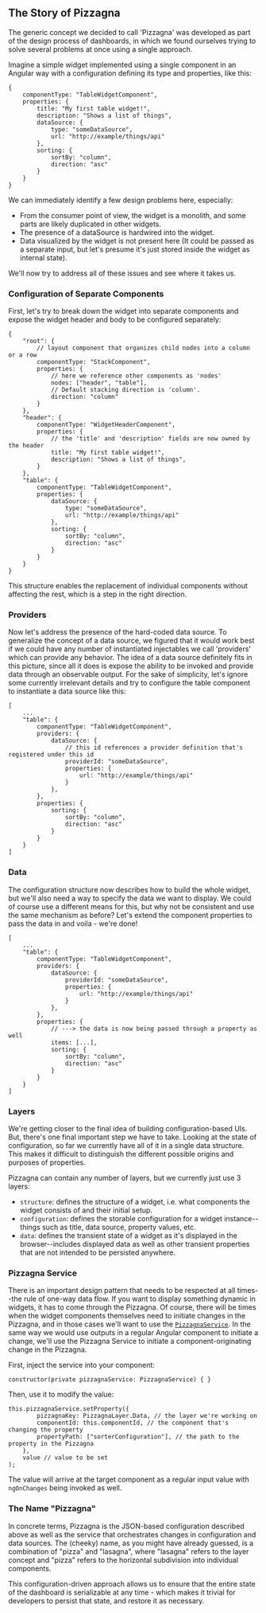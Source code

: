 ## The Story of Pizzagna

The generic concept we decided to call 'Pizzagna' was developed as part of the design process of 
dashboards, in which we found ourselves trying to solve several problems at once using a single approach. 

Imagine a simple widget implemented using a single component in an Angular way with a configuration 
defining its type and properties, like this:
```
{
    componentType: "TableWidgetComponent",
    properties: {
        title: "My first table widget!",
        description: "Shows a list of things",
        dataSource: {
            type: "someDataSource",
            url: "http://example/things/api"
        },
        sorting: {
            sortBy: "column",
            direction: "asc"
        }
    }
}
```

We can immediately identify a few design problems here, especially:

- From the consumer point of view, the widget is a monolith, and some parts are likely duplicated in 
other widgets.
- The presence of a dataSource is hardwired into the widget.
- Data visualized by the widget is not present here (It could be passed as a separate input, but let's 
presume it's just stored inside the widget as internal state).

We'll now try to address all of these issues and see where it takes us. 

### Configuration of Separate Components 

First, let's try to break down the widget into separate components and expose the widget header and body 
to be configured separately:

```
{
    "root": {
        // layout component that organizes child nodes into a column or a row
        componentType: "StackComponent",
        properties: {
            // here we reference other components as 'nodes'
            nodes: ["header", "table"],
            // Default stacking direction is 'column'.
            direction: "column"
        }
    },
    "header": {
        componentType: "WidgetHeaderComponent",
        properties: {
            // the 'title' and 'description' fields are now owned by the header
            title: "My first table widget!",
            description: "Shows a list of things",
        }
    },
    "table": {
        componentType: "TableWidgetComponent",
        properties: {
            dataSource: {
                type: "someDataSource",
                url: "http://example/things/api"
            },
            sorting: {
                sortBy: "column",
                direction: "asc"
            }
        }
    }
}
```

This structure enables the replacement of individual components without affecting the rest, which is a 
step in the right direction.

### Providers

Now let's address the presence of the hard-coded data source. To generalize the concept of a data source, 
we figured that it would work best if we could have any number of instantiated injectables we call
'providers' which can provide any behavior. The idea of a data source definitely fits in this picture, 
since all it does is expose the ability to be invoked and provide data through an observable output. For 
the sake of simplicity, let's ignore some currently irrelevant details and try to configure the table 
component to instantiate a data source like this:
   
```
[
    ...
    "table": {
        componentType: "TableWidgetComponent",
        providers: {
            dataSource: {
                // this id references a provider definition that's registered under this id
                providerId: "someDataSource",
                properties: {
                    url: "http://example/things/api"
                }
            },
        },
        properties: {
            sorting: {
                sortBy: "column",
                direction: "asc"
            }
        }
    }
]
```

### Data

The configuration structure now describes how to build the whole widget, but we'll also need a way to 
specify the data we want to display. We could of course use a different means for this, but why not be
consistent and use the same mechanism as before? Let's extend the component properties to pass the data 
in and voila - we're done! 

```
[
    ...
    "table": {
        componentType: "TableWidgetComponent",
        providers: {
            dataSource: {
                providerId: "someDataSource",
                properties: {
                    url: "http://example/things/api"
                }
            },
        },
        properties: {
            // ---> the data is now being passed through a property as well
            items: [...],
            sorting: {
                sortBy: "column",
                direction: "asc"
            }
        }
    }
]
```

### Layers

We're getting closer to the final idea of building configuration-based UIs. But, there's one final 
important step we have to take. Looking at the state of configuration, so far we currently have all of it
in a single data structure. This makes it difficult to distinguish the different possible origins and 
purposes of properties.

Pizzagna can contain any number of layers, but we currently just use 3 layers:

 - `structure`: defines the structure of a widget, i.e. what components the widget consists of and their 
initial setup.
 - `configuration`: defines the storable configuration for a widget instance--things such as title, data 
source, property values, etc.
 - `data`: defines the transient state of a widget as it's displayed in the browser--includes displayed
data as well as other transient properties that are not intended to be persisted anywhere.

### Pizzagna Service

There is an important design pattern that needs to be respected at all times--the rule of one-way data flow.
If you want to display something dynamic in widgets, it has to come through the Pizzagna. 
Of course, there will be times when the widget components themselves need to initiate changes in the 
Pizzagna, and in those cases we'll want to use the 
[`PizzagnaService`](../../injectables/PizzagnaService.html). In the same way we would use outputs in a 
regular Angular component to initiate a change, we'll use the Pizzagna Service to initiate a 
component-originating change in the Pizzagna.

First, inject the service into your component:

```
constructor(private pizzagnaService: PizzagnaService) { }
```

Then, use it to modify the value:

```
this.pizzagnaService.setProperty({
        pizzagnaKey: PizzagnaLayer.Data, // the layer we're working on 
        componentId: this.componentId, // the component that's changing the property
        propertyPath: ["sorterConfiguration"], // the path to the property in the Pizzagna
    },
    value // value to be set
); 
```

The value will arrive at the target component as a regular input value with `ngOnChanges` being invoked 
as well.

### The Name "Pizzagna"

In concrete terms, Pizzagna is the JSON-based configuration described above as well as the
service that orchestrates changes in configuration and data sources. The (cheeky) name,
as you might have already guessed, is a combination of "pizza" and "lasagna", where "lasagna"
refers to the layer concept and "pizza" refers to the horizontal subdivision into individual 
components.

This configuration-driven approach allows us to ensure that the entire state of the dashboard is
serializable at any time - which makes it trivial for developers to persist that state, and restore
it as necessary.
